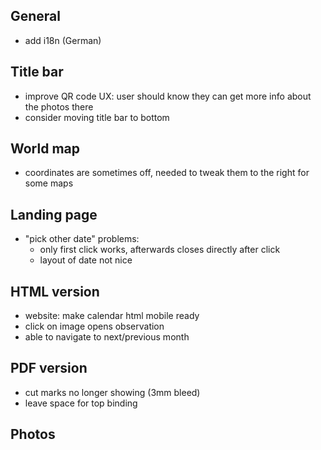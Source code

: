 ## General
+ add i18n (German)

## Title bar
+ improve QR code UX: user should know they can get more info about the photos there
+ consider moving title bar to bottom

## World map
+ coordinates are sometimes off, needed to tweak them to the right for some maps

## Landing page
+ "pick other date" problems:
  + only first click works, afterwards closes directly after click
  + layout of date not nice

## HTML version
+ website: make calendar html mobile ready
+ click on image opens observation
+ able to navigate to next/previous month

## PDF version
+ cut marks no longer showing (3mm bleed)
+ leave space for top binding

## Photos
